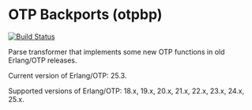 OTP Backports (otpbp)
=====================
[![Build Status](https://secure.travis-ci.org/Ledest/otpbp.png)](http://travis-ci.org/Ledest/otpbp)

Parse transformer that implements some new OTP functions in old Erlang/OTP releases.

Current version of Erlang/OTP: 25.3.

Supported versions of Erlang/OTP: 18.x, 19.x, 20.x, 21.x, 22.x, 23.x, 24.x, 25.x.
